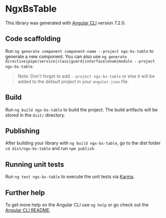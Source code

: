 # NgxBsTable

This library was generated with [Angular CLI](https://github.com/angular/angular-cli) version 7.2.0.

## Code scaffolding

Run `ng generate component component-name --project ngx-bs-table` to generate a new component. You can also use `ng generate directive|pipe|service|class|guard|interface|enum|module --project ngx-bs-table`.
> Note: Don't forget to add `--project ngx-bs-table` or else it will be added to the default project in your `angular.json` file. 

## Build

Run `ng build ngx-bs-table` to build the project. The build artifacts will be stored in the `dist/` directory.

## Publishing

After building your library with `ng build ngx-bs-table`, go to the dist folder `cd dist/ngx-bs-table` and run `npm publish`.

## Running unit tests

Run `ng test ngx-bs-table` to execute the unit tests via [Karma](https://karma-runner.github.io).

## Further help

To get more help on the Angular CLI use `ng help` or go check out the [Angular CLI README](https://github.com/angular/angular-cli/blob/master/README.md).
